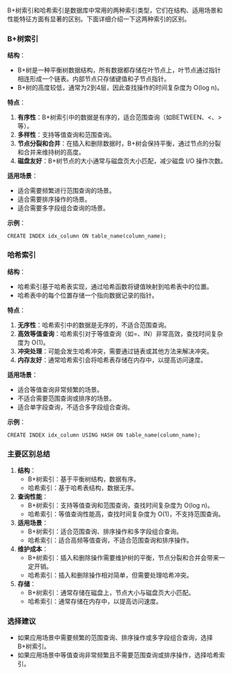 B+树索引和哈希索引是数据库中常用的两种索引类型，它们在结构、适用场景和性能特征方面有显著的区别。下面详细介绍一下这两种索引的区别。
### B+树索引
**结构**：

- B+树是一种平衡树数据结构，所有数据都存储在叶节点上，叶节点通过指针相连形成一个链表。内部节点只存储键值和子节点指针。
- B+树的高度较低，通常为2到4层，因此查找操作的时间复杂度为 O(log n)。

**特点**：

1. **有序性**：B+树索引中的数据是有序的，适合范围查询（如BETWEEN、<、>等）。
2. **多样性**：支持等值查询和范围查询。
3. **节点分裂和合并**：在插入和删除数据时，B+树会保持平衡，通过节点的分裂和合并来维持树的高度。
4. **磁盘友好**：B+树节点的大小通常与磁盘页大小匹配，减少磁盘 I/O 操作次数。

**适用场景**：

- 适合需要频繁进行范围查询的场景。
- 适合需要排序操作的场景。
- 适合需要多字段组合查询的场景。

**示例**：
```
CREATE INDEX idx_column ON table_name(column_name);
```
### 哈希索引
**结构**：

- 哈希索引基于哈希表实现，通过哈希函数将键值映射到哈希表中的位置。
- 哈希表中的每个位置存储一个指向数据记录的指针。

**特点**：

1. **无序性**：哈希索引中的数据是无序的，不适合范围查询。
2. **高效等值查询**：哈希索引对于等值查询（如=、IN）非常高效，查找时间复杂度为 O(1)。
3. **冲突处理**：可能会发生哈希冲突，需要通过链表或其他方法来解决冲突。
4. **内存友好**：通常哈希索引会将哈希表存储在内存中，以提高访问速度。

**适用场景**：

- 适合等值查询非常频繁的场景。
- 不适合需要范围查询或排序的场景。
- 适合单字段查询，不适合多字段组合查询。

**示例**：
```
CREATE INDEX idx_column USING HASH ON table_name(column_name);
```
### 主要区别总结

1. **结构**：
   - B+树索引：基于平衡树结构，数据有序。
   - 哈希索引：基于哈希表结构，数据无序。
2. **查询性能**：
   - B+树索引：支持等值查询和范围查询，查找时间复杂度为 O(log n)。
   - 哈希索引：等值查询性能高，查找时间复杂度为 O(1)，不支持范围查询。
3. **适用场景**：
   - B+树索引：适合范围查询、排序操作和多字段组合查询。
   - 哈希索引：适合高频等值查询，不适合范围查询和排序操作。
4. **维护成本**：
   - B+树索引：插入和删除操作需要维护树的平衡，节点分裂和合并会带来一定开销。
   - 哈希索引：插入和删除操作相对简单，但需要处理哈希冲突。
5. **存储**：
   - B+树索引：通常存储在磁盘上，节点大小与磁盘页大小匹配。
   - 哈希索引：通常存储在内存中，以提高访问速度。
### 选择建议

- 如果应用场景中需要频繁的范围查询、排序操作或多字段组合查询，选择 B+树索引。
- 如果应用场景中等值查询非常频繁且不需要范围查询或排序操作，选择哈希索引。
